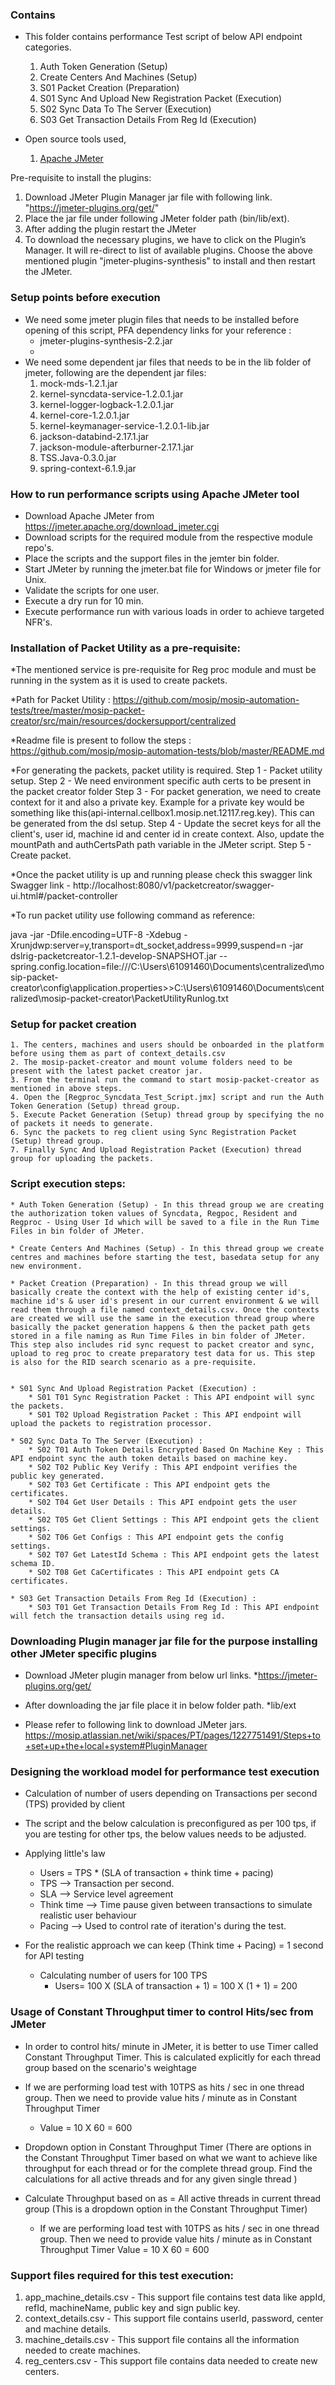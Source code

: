 
### Contains
* This folder contains performance Test script of below API endpoint categories.
    01. Auth Token Generation (Setup)
    02. Create Centers And Machines (Setup)
    03. S01 Packet Creation (Preparation)
    04. S01 Sync And Upload New Registration Packet (Execution)
    05. S02 Sync Data To The Server (Execution)
    06. S03 Get Transaction Details From Reg Id (Execution)


* Open source tools used,
    1. [Apache JMeter](https://jmeter.apache.org/)

Pre-requisite to install the plugins:
1. Download JMeter Plugin Manager jar file with following link. "https://jmeter-plugins.org/get/"
2. Place the jar file under following JMeter folder path (bin/lib/ext).
3. After adding the plugin restart the JMeter 
4. To download the necessary plugins, we have to click on the Plugin’s Manager. It will re-direct to list of available plugins. Choose the above mentioned plugin "jmeter-plugins-synthesis" to install and then restart the JMeter.

### Setup points before execution

* We need some jmeter plugin files that needs to be installed before opening of this script, PFA dependency links for your reference : 
	* jmeter-plugins-synthesis-2.2.jar
	* <!-- https://jmeter-plugins.org/files/packages/jpgc-synthesis-2.2.zip -->
* We need some dependent jar files that needs to be in the lib folder of jmeter, following are the dependent jar files:
	1. mock-mds-1.2.1.jar
	2. kernel-syncdata-service-1.2.0.1.jar
	3. kernel-logger-logback-1.2.0.1.jar
	4. kernel-core-1.2.0.1.jar
	5. kernel-keymanager-service-1.2.0.1-lib.jar
	6. jackson-databind-2.17.1.jar
	7. jackson-module-afterburner-2.17.1.jar
	8. TSS.Java-0.3.0.jar
	9. spring-context-6.1.9.jar

### How to run performance scripts using Apache JMeter tool
* Download Apache JMeter from https://jmeter.apache.org/download_jmeter.cgi
* Download scripts for the required module from the respective module repo's.
* Place the scripts and the support files in the jemter bin folder.
* Start JMeter by running the jmeter.bat file for Windows or jmeter file for Unix. 
* Validate the scripts for one user.
* Execute a dry run for 10 min.
* Execute performance run with various loads in order to achieve targeted NFR's.

### Installation of Packet Utility as a pre-requisite: 

*The mentioned service is pre-requisite for Reg proc module and must be running in the system as it is used to create packets.

*Path for Packet Utility : https://github.com/mosip/mosip-automation-tests/tree/master/mosip-packet-creator/src/main/resources/dockersupport/centralized 

*Readme file is present to follow the steps : https://github.com/mosip/mosip-automation-tests/blob/master/README.md 

*For generating the packets, packet utility is required.
	Step 1 - Packet utility setup.
	Step 2 - We need environment specific auth certs to be present in the packet creator folder
	Step 3 - For packet generation, we need to create context for it and also a private key. Example for a private key would be something like this(api-internal.cellbox1.mosip.net.12117.reg.key). This can be generated from the dsl setup.
	Step 4 - Update the secret keys for all the client's, user id, machine id and center id in create context. Also, update the mountPath and authCertsPath path variable in the JMeter script.
	Step 5 - Create packet.

*Once the packet utility is up and running please check this swagger link
	Swagger link - http://localhost:8080/v1/packetcreator/swagger-ui.html#/packet-controller

*To run packet utility use following command as reference:

java -jar -Dfile.encoding=UTF-8 -Xdebug -Xrunjdwp:server=y,transport=dt_socket,address=9999,suspend=n -jar dslrig-packetcreator-1.2.1-develop-SNAPSHOT.jar --spring.config.location=file:///C:\Users\61091460\Documents\centralized\mosip-packet-creator\config\application.properties>>C:\Users\61091460\Documents\centralized\mosip-packet-creator\PacketUtilityRunlog.txt

###  Setup for packet creation
	1. The centers, machines and users should be onboarded in the platform before using them as part of context_details.csv 	
	2. The mosip-packet-creator and mount volume folders need to be present with the latest packet creator jar.
	3. From the terminal run the command to start mosip-packet-creator as mentioned in above steps.
	4. Open the [Regproc_Syncdata_Test_Script.jmx] script and run the Auth Token Generation (Setup) thread group.
	5. Execute Packet Generation (Setup) thread group by specifying the no of packets it needs to generate.
	6. Sync the packets to reg client using Sync Registration Packet (Setup) thread group.
	7. Finally Sync And Upload Registration Packet (Execution) thread group for uploading the packets.

### Script execution steps:

	* Auth Token Generation (Setup) - In this thread group we are creating the authorization token values of Syncdata, Regpoc, Resident and Regproc - Using User Id which will be saved to a file in the Run Time Files in bin folder of JMeter.

	* Create Centers And Machines (Setup) - In this thread group we create centres and machines before starting the test, basedata setup for any new environment.

	* Packet Creation (Preparation) - In this thread group we will basically create the context with the help of existing center id's, machine id's & user id's present in our current environment & we will read them through a file named context_details.csv. Once the contexts are created we will use the same in the execution thread group where basically the packet generation happens & then the packet path gets stored in a file naming as Run Time Files in bin folder of JMeter. This step also includes rid sync request to packet creator and sync, upload to reg proc to create preparatory test data for us. This step is also for the RID search scenario as a pre-requisite.


	* S01 Sync And Upload Registration Packet (Execution) : 
		* S01 T01 Sync Registration Packet : This API endpoint will sync the packets.
		* S01 T02 Upload Registration Packet : This API endpoint will upload the packets to registration processor.
	
	* S02 Sync Data To The Server (Execution) :
		* S02 T01 Auth Token Details Encrypted Based On Machine Key : This API endpoint sync the auth token details based on machine key.
		* S02 T02 Public Key Verify : This API endpoint verifies the public key generated.
		* S02 T03 Get Certificate : This API endpoint gets the certificates.
		* S02 T04 Get User Details : This API endpoint gets the user details.
		* S02 T05 Get Client Settings : This API endpoint gets the client settings.
		* S02 T06 Get Configs : This API endpoint gets the config settings.
		* S02 T07 Get LatestId Schema : This API endpoint gets the latest schema ID.
		* S02 T08 Get CaCertificates : This API endpoint gets CA certificates.

	* S03 Get Transaction Details From Reg Id (Execution) :
		* S03 T01 Get Transaction Details From Reg Id : This API endpoint will fetch the transaction details using reg id.
 

### Downloading Plugin manager jar file for the purpose installing other JMeter specific plugins

* Download JMeter plugin manager from below url links.
	*https://jmeter-plugins.org/get/

* After downloading the jar file place it in below folder path.
	*lib/ext

* Please refer to following link to download JMeter jars.
	https://mosip.atlassian.net/wiki/spaces/PT/pages/1227751491/Steps+to+set+up+the+local+system#PluginManager
		
### Designing the workload model for performance test execution

* Calculation of number of users depending on Transactions per second (TPS) provided by client

* The script and the below calculation is preconfigured as per 100 tps, if you are testing for other tps, the below values needs to be adjusted.

* Applying little's law
	* Users = TPS * (SLA of transaction + think time + pacing)
	* TPS --> Transaction per second.
	* SLA --> Service level agreement
	* Think time --> Time pause given between transactions to simulate realistic user behaviour	
	* Pacing --> Used to control rate of iteration's during the test.
	
* For the realistic approach we can keep (Think time + Pacing) = 1 second for API testing
	* Calculating number of users for 100 TPS
		* Users= 100 X (SLA of transaction + 1)
		       = 100 X (1 + 1)
			   = 200
			   
### Usage of Constant Throughput timer to control Hits/sec from JMeter

* In order to control hits/ minute in JMeter, it is better to use Timer called Constant Throughput Timer.  This is calculated explicitly for each thread group based on the scenario's weightage

* If we are performing load test with 10TPS as hits / sec in one thread group. Then we need to provide value hits / minute as in Constant Throughput Timer
	* Value = 10 X 60
			= 600

* Dropdown option in Constant Throughput Timer (There are options in the Constant Throughput Timer based on what we want to achieve like throughput for each thread or for the complete thread group. Find the calculations for all active threads and for any given single thread )

* Calculate Throughput based on as = All active threads in current thread group (This is a dropdown option in the Constant Throughput Timer)
	* If we are performing load test with 10TPS as hits / sec in one thread group. Then we need to provide value hits / minute as in Constant Throughput Timer
	 			Value = 10 X 60
					= 600


### Support files required for this test execution:

1. app_machine_details.csv - This support file contains test data like appId, refId, machineName, public key and sign public key.
2. context_details.csv - This support file contains userId, password, center and machine details.
3. machine_details.csv - This support file contains all the information needed to create machines.
4. reg_centers.csv - This support file contains data needed to create new centers.